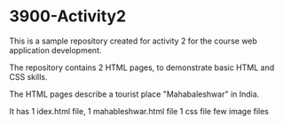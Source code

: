# 3900-Activity2
This is a sample repository created for activity 2
for the course web application development.

The repository contains 2 HTML pages, to demonstrate basic HTML and CSS skills.

The HTML pages describe a tourist place "Mahabaleshwar" in India.

It has 
1 idex.html file, 
1 mahableshwar.html file
1 css file 
few image files 


